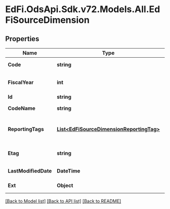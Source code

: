 # EdFi.OdsApi.Sdk.v72.Models.All.EdFiSourceDimension

## Properties

Name | Type | Description | Notes
------------ | ------------- | ------------- | -------------
**Code** | **string** | The code representation of the account source dimension. | 
**FiscalYear** | **int** | The fiscal year for which the account source dimension is valid. | 
**Id** | **string** |  | [optional] 
**CodeName** | **string** | A description of the account source dimension. | [optional] 
**ReportingTags** | [**List&lt;EdFiSourceDimensionReportingTag&gt;**](EdFiSourceDimensionReportingTag.md) | An unordered collection of sourceDimensionReportingTags. Optional tag for accountability reporting. | [optional] 
**Etag** | **string** | A unique system-generated value that identifies the version of the resource. | [optional] 
**LastModifiedDate** | **DateTime** | The date and time the resource was last modified. | [optional] 
**Ext** | **Object** | Extensions to the SourceDimension entity. | [optional] 

[[Back to Model list]](../../README.md#documentation-for-models) [[Back to API list]](../../README.md#documentation-for-api-endpoints) [[Back to README]](../../README.md)

